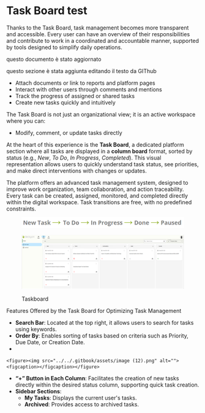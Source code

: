 # Task Board test



Thanks to the Task Board, task management becomes more transparent and accessible. Every user can have an overview of their responsibilities and contribute to work in a coordinated and accountable manner, supported by tools designed to simplify daily operations.&#x20;

questo documento è stato aggiornato&#x20;

questo sezione è stata aggiunta editando il testo da GIThub &#x20;

* Attach documents or link to reports and platform pages
* Interact with other users through comments and mentions
* Track the progress of assigned or shared tasks
* Create new tasks quickly and intuitively

The Task Board is not just an organizational view; it is an active workspace where you can:

* Modify, comment, or update tasks directly

At the heart of this experience is the **Task Board**, a dedicated platform section where all tasks are displayed in a **column board** format, sorted by status (e.g., _New_, _To Do_, _In Progress_, _Completed_). This visual representation allows users to quickly understand task status, see priorities, and make direct interventions with changes or updates.

The platform offers an advanced task management system, designed to improve work organization, team collaboration, and action traceability. Every task can be created, assigned, monitored, and completed directly within the digital workspace. Task transitions are free, with no predefined constraints.

<figure><img src="../../.gitbook/assets/image (19).png" alt=""><figcaption></figcaption></figure>

<figure><img src="../../.gitbook/assets/image (11).png" alt=""><figcaption><p>Taskboard</p></figcaption></figure>

Features Offered by the Task Board for Optimizing Task Management

* **Search Bar**: Located at the top right, it allows users to search for tasks using keywords.​
* **Order By**: Enables sorting of tasks based on criteria such as Priority, Due Date, or Creation Date.​
*

    <figure><img src="../../.gitbook/assets/image (12).png" alt=""><figcaption></figcaption></figure>
* **“+” Button in Each Column**: Facilitates the creation of new tasks directly within the desired status column, supporting quick task creation.
* **Sidebar Sections**:
  * **My Tasks**: Displays the current user's tasks.
  * **Archived**: Provides access to archived tasks.​
